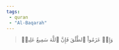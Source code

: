```yaml
---
tags: 
 - quran 
 - "Al-Baqarah"
---
```


> وَإِنۡ عَزَمُواْ ٱلطَّلَٰقَ فَإِنَّ ٱللَّهَ سَمِيعٌ عَلِيمٞ
